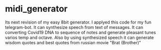 # midi_generator
Its next revision of my easy 8bit generator.
I applyed this code for my fun telegram-bot.
It can synthesize speech from text of messages.
It can converting Covid19 DNA to sequence of notes and generate pleasant tunes varios temp and octave.
Also by using synthesized speech it can generate wisdom quotes and best quotes from russian movie "Brat (Brother)"
